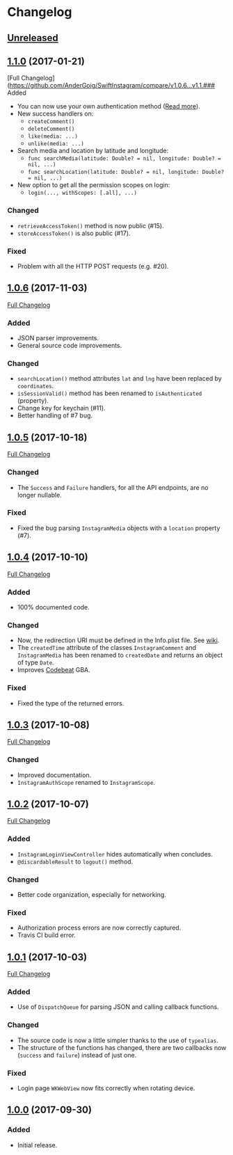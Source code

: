 # Changelog

## [Unreleased]

## [1.1.0] (2017-01-21)
[Full Changelog](https://github.com/AnderGoig/SwiftInstagram/compare/v1.0.6...v1.1.### Added
- You can now use your own authentication method ([Read more](https://github.com/AnderGoig/SwiftInstagram/wiki/Authentication)).
- New success handlers on:
    - `createComment()`
    - `deleteComment()`
    - `like(media: ...)`
    - `unlike(media: ...)`
- Search media and location by latitude and longitude:
    - `func searchMedia(latitude: Double? = nil, longitude: Double? = nil, ...)`
    - `func searchLocation(latitude: Double? = nil, longitude: Double? = nil, ...)`
- New option to get all the permission scopes on login:
    - `login(..., withScopes: [.all], ...)`
### Changed
- `retrieveAccessToken()` method is now public (#15).
- `storeAccessToken()` is also public (#17).
### Fixed
- Problem with all the HTTP POST requests (e.g. #20).

## [1.0.6] (2017-11-03)
[Full Changelog](https://github.com/AnderGoig/SwiftInstagram/compare/v1.0.5...v1.0.6)
### Added
- JSON parser improvements.
- General source code improvements.
### Changed
- `searchLocation()` method attributes `lat` and `lng` have been replaced by `coordinates`.
- `isSessionValid()` method has been renamed to `isAuthenticated` (property).
- Change key for keychain (#11).
- Better handling of #7 bug.

## [1.0.5] (2017-10-18)
[Full Changelog](https://github.com/AnderGoig/SwiftInstagram/compare/v1.0.4...v1.0.5)
### Changed
- The `Success` and `Failure` handlers, for all the API endpoints, are no longer nullable.
### Fixed
- Fixed the bug parsing `InstagramMedia` objects with a `location` property (#7).

## [1.0.4] (2017-10-10)
[Full Changelog](https://github.com/AnderGoig/SwiftInstagram/compare/v1.0.3...v1.0.4)
### Added
- 100% documented code.
### Changed
- Now, the redirection URI must be defined in the Info.plist file. See [wiki](https://github.com/AnderGoig/SwiftInstagram/wiki/Authentication).
- The `createdTime` attribute of the classes `InstagramComment` and `InstagramMedia` has been renamed to `createdDate` and returns an object of type `Date`.
- Improves [Codebeat](https://codebeat.co/projects/github-com-andergoig-swiftinstagram-master) GBA.
### Fixed
- Fixed the type of the returned errors.

## [1.0.3] (2017-10-08)
[Full Changelog](https://github.com/AnderGoig/SwiftInstagram/compare/v1.0.2...v1.0.3)
### Changed
- Improved documentation.
- `InstagramAuthScope` renamed to `InstagramScope`.

## [1.0.2] (2017-10-07)
[Full Changelog](https://github.com/AnderGoig/SwiftInstagram/compare/v1.0.1...v1.0.2)
### Added
- `InstagramLoginViewController` hides automatically when concludes.
- `@discardableResult` to `logout()` method.
### Changed
- Better code organization, especially for networking.
### Fixed
- Authorization process errors are now correctly captured.
- Travis CI build error.

## [1.0.1] (2017-10-03)
[Full Changelog](https://github.com/AnderGoig/SwiftInstagram/compare/v1.0.0...v1.0.1)
### Added
- Use of `DispatchQueue` for parsing JSON and calling callback functions.
### Changed
- The source code is now a little simpler thanks to the use of `typealias`.
- The structure of the functions has changed, there are two callbacks now (`success` and `failure`) instead of just one.
### Fixed
- Login page `WKWebView` now fits correctly when rotating device.

## [1.0.0] (2017-09-30)
### Added
- Initial release.

[Unreleased]: https://github.com/AnderGoig/SwiftInstagram/compare/v1.1.0...develop
[1.1.0]: https://github.com/AnderGoig/SwiftInstagram/tree/v1.1.0
[1.0.6]: https://github.com/AnderGoig/SwiftInstagram/tree/v1.0.6
[1.0.5]: https://github.com/AnderGoig/SwiftInstagram/tree/v1.0.5
[1.0.4]: https://github.com/AnderGoig/SwiftInstagram/tree/v1.0.4
[1.0.3]: https://github.com/AnderGoig/SwiftInstagram/tree/v1.0.3
[1.0.2]: https://github.com/AnderGoig/SwiftInstagram/tree/v1.0.2
[1.0.1]: https://github.com/AnderGoig/SwiftInstagram/tree/v1.0.1
[1.0.0]: https://github.com/AnderGoig/SwiftInstagram/tree/v1.0.0
